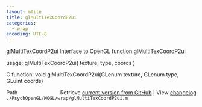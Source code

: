 ```yaml
---
layout: mfile
title: glMultiTexCoordP2ui
categories:
  - wrap
encoding: UTF-8
---
```


glMultiTexCoordP2ui  Interface to OpenGL function glMultiTexCoordP2ui  

usage:  glMultiTexCoordP2ui( texture, type, coords )  

C function:  void glMultiTexCoordP2ui(GLenum texture, GLenum type, GLuint coords)  


<div class="code_header" style="text-align:right;">
  <span style="float:left;">Path&nbsp;&nbsp;</span> <span class="counter">Retrieve <a href=
  "https://raw.github.com/Psychtoolbox-3/Psychtoolbox-3/beta/./PsychOpenGL/MOGL/wrap/glMultiTexCoordP2ui.m">current version from GitHub</a> | View <a href=
  "https://github.com/Psychtoolbox-3/Psychtoolbox-3/commits/beta/./PsychOpenGL/MOGL/wrap/glMultiTexCoordP2ui.m">changelog</a></span>
</div>
<div class="code">
  <code>./PsychOpenGL/MOGL/wrap/glMultiTexCoordP2ui.m</code>
</div>
